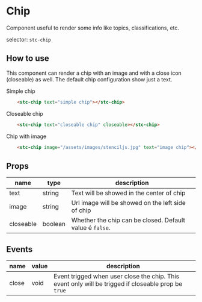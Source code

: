 # Chip

Component useful to render some info like topics, classifications, etc.

selector: `stc-chip`

## How to use

This component can render a chip with an image and with a close icon (closeable) as well. The default chip configuration show just a text.

Simple chip

```html
    <stc-chip text="simple chip"></stc-chip>
```

<div class="demo-container">
    <stc-chip text="simple chip"></stc-chip>
</div>

Closeable chip

```html
    <stc-chip text="closeable chip" closeable></stc-chip>
```

<div class="demo-container">
    <stc-chip text="closeable chip" closeable></stc-chip>
</div>

Chip with image

```html
    <stc-chip image="/assets/images/stenciljs.jpg" text="image chip"></stc-chip>
```

<div class="demo-container">
    <stc-chip image="{{ "/assets/images/stenciljs.jpg" | relative_url }}" text="image chip"></stc-chip>
</div>

## Props

| name | type | description | 
| ----- | ----- | ---------- |
| text | string | Text will be showed in the center of chip |
| image | string | Url image will be showed on the left side of chip  |
| closeable | boolean |  Whether the chip can be closed. Default value é `false`. |

## Events

| name | value | description | 
| ----- | ----- | ---------- |
| close | void | Event trigged when user close the chip. This event only will be trigged if closeable prop be `true` |
